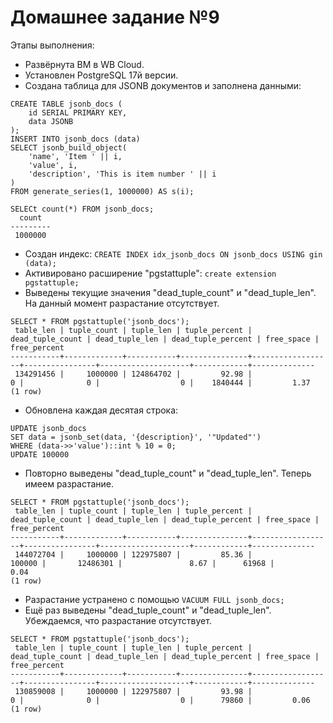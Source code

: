 # Домашнее задание №9

 Этапы выполнения:

- Развёрнута ВМ в WB Cloud.
- Установлен PostgreSQL 17й версии.
- Создана таблица для JSONB документов и заполнена данными:
```
CREATE TABLE jsonb_docs (
    id SERIAL PRIMARY KEY,
    data JSONB
);
INSERT INTO jsonb_docs (data)
SELECT jsonb_build_object(
    'name', 'Item ' || i,
    'value', i,
    'description', 'This is item number ' || i
)
FROM generate_series(1, 1000000) AS s(i);

SELECt count(*) FROM jsonb_docs;
  count
---------
 1000000
```
- Создан индекс: `CREATE INDEX idx_jsonb_docs ON jsonb_docs USING gin (data);`
- Активировано расширение "pgstattuple": `create extension pgstattuple;`
- Выведены текущие значения "dead_tuple_count" и "dead_tuple_len". На данный момент разрастание отсутствует.
```
SELECT * FROM pgstattuple('jsonb_docs');
 table_len | tuple_count | tuple_len | tuple_percent | dead_tuple_count | dead_tuple_len | dead_tuple_percent | free_space | free_percent 
-----------+-------------+-----------+---------------+------------------+----------------+--------------------+------------+--------------
 134291456 |     1000000 | 124864702 |         92.98 |                0 |              0 |                  0 |    1840444 |         1.37
(1 row)
```
- Обновлена каждая десятая строка:
```
UPDATE jsonb_docs
SET data = jsonb_set(data, '{description}', '"Updated"')
WHERE (data->>'value')::int % 10 = 0;
UPDATE 100000

```
- Повторно выведены "dead_tuple_count" и "dead_tuple_len". Теперь имеем разрастание.
```
SELECT * FROM pgstattuple('jsonb_docs');
 table_len | tuple_count | tuple_len | tuple_percent | dead_tuple_count | dead_tuple_len | dead_tuple_percent | free_space | free_percent 
-----------+-------------+-----------+---------------+------------------+----------------+--------------------+------------+--------------
 144072704 |     1000000 | 122975807 |         85.36 |           100000 |       12486301 |               8.67 |      61968 |         0.04
(1 row)
```
- Разрастание устранено с помощью `VACUUM FULL jsonb_docs;`
- Ещё раз выведены "dead_tuple_count" и "dead_tuple_len". Убеждаемся, что разрастание отсутствует.
```
SELECT * FROM pgstattuple('jsonb_docs');
 table_len | tuple_count | tuple_len | tuple_percent | dead_tuple_count | dead_tuple_len | dead_tuple_percent | free_space | free_percent 
-----------+-------------+-----------+---------------+------------------+----------------+--------------------+------------+--------------
 130859008 |     1000000 | 122975807 |         93.98 |                0 |              0 |                  0 |      79860 |         0.06
(1 row)
```
